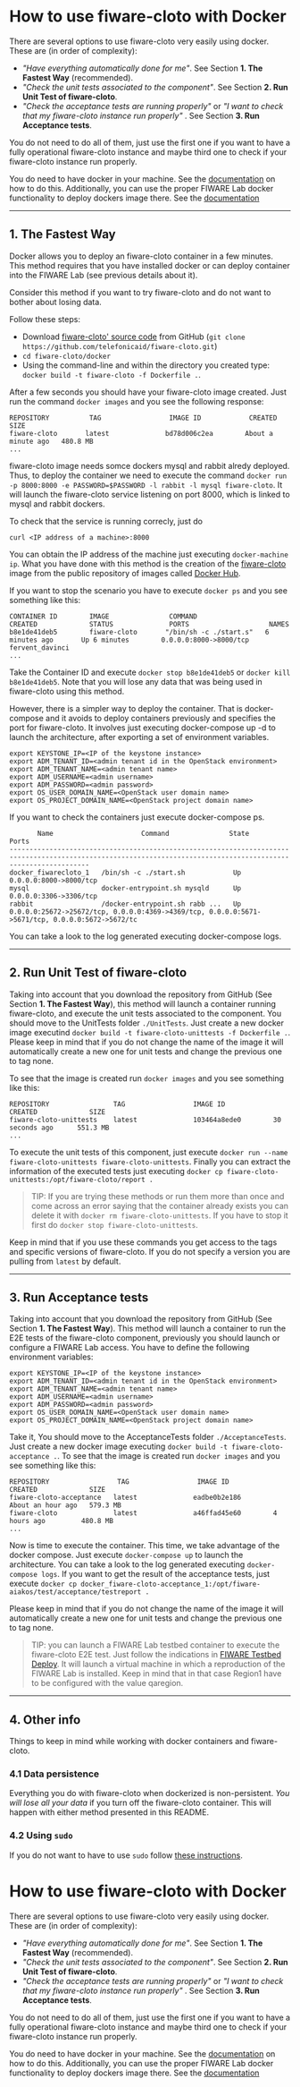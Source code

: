 
# How to use fiware-cloto with Docker

There are several options to use fiware-cloto very easily using docker. These are (in order of complexity):

- _"Have everything automatically done for me"_. See Section **1. The Fastest Way** (recommended).
- _"Check the unit tests associated to the component"_. See Section **2. Run Unit Test of fiware-cloto**.
- _"Check the acceptance tests are running properly"_ or _"I want to check that my fiware-cloto instance run properly"_ . See Section **3. Run Acceptance tests**.

You do not need to do all of them, just use the first one if you want to have a fully operational fiware-cloto instance and maybe third one to check if your fiware-cloto instance run properly.

You do need to have docker in your machine. See the [documentation](https://docs.docker.com/installation/) on how to do this. Additionally, you can use the proper FIWARE Lab docker functionality to deploy dockers image there. See the [documentation](https://docs.docker.com/installation/)

----
## 1. The Fastest Way

Docker allows you to deploy an fiware-cloto container in a few minutes. This method requires that you have installed docker or can deploy container into the FIWARE Lab (see previous details about it).

Consider this method if you want to try fiware-cloto and do not want to bother about losing data.

Follow these steps:

- Download [fiware-cloto' source code](https://github.com/telefonicaid/fiware-cloto) from GitHub (`git clone https://github.com/telefonicaid/fiware-cloto.git`)
- `cd fiware-cloto/docker`
- Using the command-line and within the directory you created type: `docker build -t fiware-cloto -f Dockerfile .`.

After a few seconds you should have your fiware-cloto image created. Just run the command `docker images` and you see the following response:

    REPOSITORY          TAG                 IMAGE ID            CREATED              SIZE
    fiware-cloto       latest              bd78d006c2ea        About a minute ago   480.8 MB
    ...

fiware-cloto image needs somce dockers mysql and rabbit alredy deployed. Thus, to deploy the container we need to execute the command `docker run -p 8000:8000 -e PASSWORD=$PASSWORD -l rabbit -l mysql fiware-cloto`.
It will launch the fiware-cloto service listening on port 8000, which is linked to mysql and rabbit dockers.

To check that the service is running correcly, just do

	curl <IP address of a machine>:8000

You can obtain the IP address of the machine just executing `docker-machine ip`. What you have done with this method is the creation of the [fiware-cloto](https://hub.docker.com/r/fiware/bosun-cloto/)
image from the public repository of images called [Docker Hub](https://hub.docker.com/).

If you want to stop the scenario you have to execute `docker ps` and you see something like this:

    CONTAINER ID        IMAGE               COMMAND                  CREATED             STATUS              PORTS                    NAMES
    b8e1de41deb5        fiware-cloto       "/bin/sh -c ./start.s"   6 minutes ago       Up 6 minutes        0.0.0.0:8000->8000/tcp   fervent_davinci
    ...

Take the Container ID and execute `docker stop b8e1de41deb5` or `docker kill b8e1de41deb5`. Note that you will lose any data that was being used in fiware-cloto using this method.

However, there is a simpler way to deploy the container. That is docker-compose and it avoids to deploy containers previously and specifies the port for fiware-cloto.
It involves just executing docker-compose up -d to launch the architecture, after exporting a set of environment variables.

    export KEYSTONE_IP=<IP of the keystone instance>
    export ADM_TENANT_ID=<admin tenant id in the OpenStack environment>
    export ADM_TENANT_NAME=<admin tenant name>
    export ADM_USERNAME=<admin username>
    export ADM_PASSWORD=<admin password>
    export OS_USER_DOMAIN_NAME=<OpenStack user domain name>
    export OS_PROJECT_DOMAIN_NAME=<OpenStack project domain name>

If you want to check the containers just execute docker-compose ps.

           Name                      Command               State                                                Ports
    ----------------------------------------------------------------------------------------------------------------------------------------------------------------
    docker_fiwarecloto_1   /bin/sh -c ./start.sh            Up      0.0.0.0:8000->8000/tcp
    mysql                  docker-entrypoint.sh mysqld      Up      0.0.0.0:3306->3306/tcp
    rabbit                 /docker-entrypoint.sh rabb ...   Up      0.0.0.0:25672->25672/tcp, 0.0.0.0:4369->4369/tcp, 0.0.0.0:5671->5671/tcp, 0.0.0.0:5672->5672/tc

You can take a look to the log generated executing docker-compose logs.


----
## 2. Run Unit Test of fiware-cloto

Taking into account that you download the repository from GitHub (See Section **1. The Fastest Way**), this method will launch a container running fiware-cloto, and execute the unit tests associated to the component. You should move to the UnitTests folder `./UnitTests`. Just create a new docker image executind `docker build -t fiware-cloto-unittests -f Dockerfile .`. Please keep in mind that if you do not change the name of the image it will automatically create a new one for unit tests and change the previous one to tag none.

To see that the image is created run `docker images` and you see something like this:

    REPOSITORY                TAG                 IMAGE ID            CREATED             SIZE
    fiware-cloto-unittests    latest              103464a8ede0        30 seconds ago      551.3 MB
    ...

To execute the unit tests of this component, just execute `docker run --name fiware-cloto-unittests fiware-cloto-unittests`. Finally you can extract the information of the executed tests
just executing `docker cp fiware-cloto-unittests:/opt/fiware-cloto/report .`


> TIP: If you are trying these methods or run them more than once and come across an error saying that the container already exists you can delete it with `docker rm fiware-cloto-unittests`.
If you have to stop it first do `docker stop fiware-cloto-unittests`.

Keep in mind that if you use these commands you get access to the tags and specific versions of fiware-cloto. If you do not specify a version you are pulling from `latest` by default.


----
## 3. Run Acceptance tests

Taking into account that you download the repository from GitHub (See Section **1. The Fastest Way**). This method will launch a container to run the E2E tests of the fiware-cloto component, previously you should launch or configure a FIWARE Lab access. You have to define the following environment variables:

    export KEYSTONE_IP=<IP of the keystone instance>
    export ADM_TENANT_ID=<admin tenant id in the OpenStack environment>
    export ADM_TENANT_NAME=<admin tenant name>
    export ADM_USERNAME=<admin username>
    export ADM_PASSWORD=<admin password>
    export OS_USER_DOMAIN_NAME=<OpenStack user domain name>
    export OS_PROJECT_DOMAIN_NAME=<OpenStack project domain name>

Take it, You should move to the AcceptanceTests folder `./AcceptanceTests`. Just create a new docker image executing `docker build -t fiware-cloto-acceptance .`. To see that the image is created run `docker images` and you see something like this:

    REPOSITORY                 TAG                 IMAGE ID            CREATED             SIZE
    fiware-cloto-acceptance   latest              eadbe0b2e186        About an hour ago   579.3 MB
    fiware-cloto              latest              a46ffad45e60        4 hours ago         480.8 MB
    ...

Now is time to execute the container. This time, we take advantage of the docker compose. Just execute `docker-compose up` to launch the architecture. You can take a look to the log generated executing `docker-compose logs`. If you want to get the result of the acceptance tests, just execute `docker cp docker_fiware-cloto-acceptance_1:/opt/fiware-aiakos/test/acceptance/testreport .`

Please keep in mind that if you do not change the name of the image it will automatically create a new one for unit tests and change the previous one to tag none.

> TIP: you can launch a FIWARE Lab testbed container to execute the fiware-cloto E2E test. Just follow the indications in [FIWARE Testbed Deploy](https://hub.docker.com/r/fiware/testbed-deploy/). It will launch a virtual machine in which a reproduction of the FIWARE Lab is installed. Keep in mind that in that case Region1 have to be configured with the value qaregion.

----
## 4. Other info

Things to keep in mind while working with docker containers and fiware-cloto.

### 4.1 Data persistence
Everything you do with fiware-cloto when dockerized is non-persistent. *You will lose all your data* if you turn off the fiware-cloto container. This will happen with either method presented in this README.

### 4.2 Using `sudo`

If you do not want to have to use `sudo` follow [these instructions](http://askubuntu.com/questions/477551/how-can-i-use-docker-without-sudo).
  
# How to use fiware-cloto with Docker

There are several options to use fiware-cloto very easily using docker. These are (in order of complexity):

- _"Have everything automatically done for me"_. See Section **1. The Fastest Way** (recommended).
- _"Check the unit tests associated to the component"_. See Section **2. Run Unit Test of fiware-cloto**.
- _"Check the acceptance tests are running properly"_ or _"I want to check that my fiware-cloto instance run properly"_ . See Section **3. Run Acceptance tests**.

You do not need to do all of them, just use the first one if you want to have a fully operational fiware-cloto instance and maybe third one to check if your fiware-cloto instance run properly.

You do need to have docker in your machine. See the [documentation](https://docs.docker.com/installation/) on how to do this. Additionally, you can use the proper FIWARE Lab docker functionality to deploy dockers image there. See the [documentation](https://docs.docker.com/installation/)

